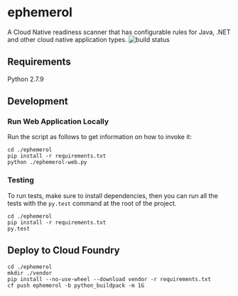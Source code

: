 # ephemerol
A Cloud Native readiness scanner that has configurable rules for Java, .NET and other cloud native application types.
![build status](https://travis-ci.org/Pivotal-Field-Engineering/ephemerol.svg?branch=master)

## Requirements
Python 2.7.9

## Development
### Run Web Application Locally
Run the script as follows to get information on how to invoke it:
```
cd ./ephemerol
pip install -r requirements.txt
python ./ephemerol-web.py

```

### Testing
To run tests, make sure to install dependencies, then you can run all the tests with the `py.test` command at the root of the project.
```
cd ./ephemerol
pip install -r requirements.txt
py.test
```

## Deploy to Cloud Foundry
```
cd ./ephemerol
mkdir ./vendor
pip install --no-use-wheel --download vendor -r requirements.txt
cf push ephemerol -b python_buildpack -m 1G
```
